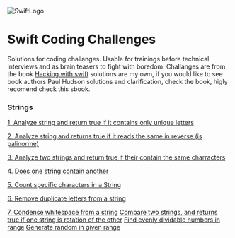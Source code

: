 ![SwiftLogo](https://user-images.githubusercontent.com/774359/29431736-b112c1f8-83a1-11e7-8ac9-3245ffd604f6.png)





# Swift Coding Challenges

Solutions for coding challanges. Usable for trainings before technical interviews and as brain teasers to fight with boredom.
Challanges are from the book [Hacking with swift](https://www.hackingwithswift.com/store/swift-coding-challenges) solutions are my own, if you would like to see book authors Paul Hudson solutions and clarification, check the book, higly recomend check this sbook. 


### Strings
[1. Analyze string and return true if it contains only unique letters](https://github.com/aivars/Swift-Coding-Challenges/blob/master/Challenges/AreLettersUnique.swift)

[2. Analyze string and returns true if it reads the same in reverse (is palinorme)](https://github.com/aivars/Swift-Coding-Challenges/blob/master/Challenges/2IsStringAPalindrome.swift)

[3. Analyze two strings and return true if their contain the same charracters](https://github.com/aivars/Swift-Coding-Challenges/blob/master/Challenges/3DoesStringsContainSameCharracters.swift)

[4. Does one string contain another](Swift-Coding-Challenges/Challenges/4DoesStringContainOther.swift)

[5. Count specific characters in a String](Swift-Coding-Challenges/Challenges/5CountCharatcters.swift)

[6. Remove duplicate letters from a string](Swift-Coding-Challenges/Challenges/6RemoveDuplicateLetters.swift)

[7. Condense whitespace from a string](Swift-Coding-Challenges/Challenges/7CondenseWhitespace.swift)
[Compare two strings, and returns true if one string is rotation of the other](Swift-Coding-Challenges/Challenges/StringIsRotated.swift)
[Find evenly dividable numbers in range](Swift-Coding-Challenges/Challenges/evenlyDivisibleNumbers.swift)
[Generate random in given range](Swift-Coding-Challenges/Challenges/generateRandomInRange.swift)

